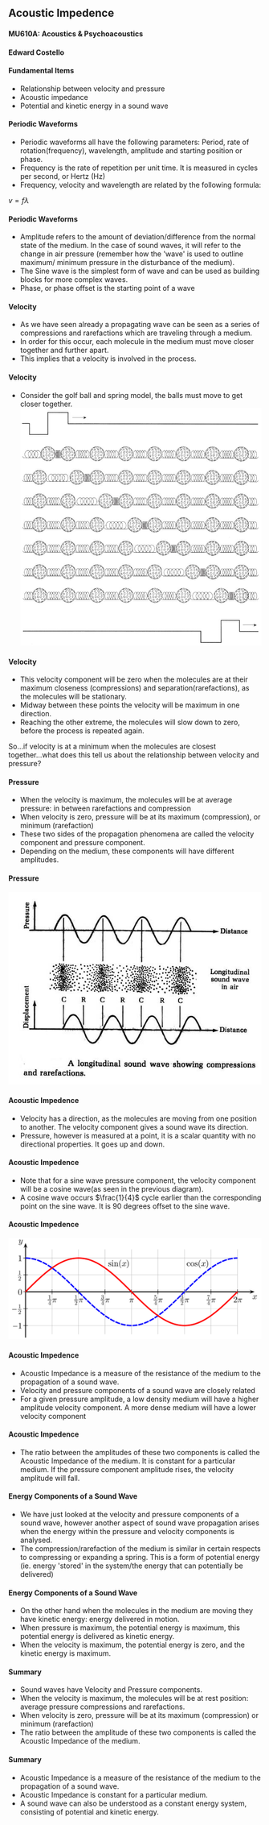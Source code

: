 ## Acoustic Impedence
#### MU610A: Acoustics & Psychoacoustics
#### Edward Costello



#### Fundamental Items

- Relationship between velocity and pressure
- Acoustic impedance
- Potential and kinetic energy in a sound wave



#### Periodic Waveforms

- Periodic waveforms all have the following parameters: Period, rate of rotation(frequency), wavelength, amplitude and starting position or phase.
- Frequency is the rate of repetition per unit time. It is measured in cycles per second, or Hertz (Hz)
- Frequency, velocity and wavelength are related by the following formula:

$v=f\lambda$



#### Periodic Waveforms
- Amplitude refers to the amount of deviation/difference from the normal state of the medium. In the case of sound waves, it will refer to the change in air pressure (remember how the 'wave' is used to outline maximum/ minimum pressure in the disturbance of the medium).
- The Sine wave is the simplest form of wave and can be used as building blocks for more complex waves. 
- Phase, or phase offset is the starting point of a wave



#### Velocity

- As we have seen already a propagating wave can be seen as a series of compressions and rarefactions which are traveling through a medium.
- In order for this occur, each molecule in the medium must move closer together and further apart.
- This implies that a velocity is involved in the process.



#### Velocity
- Consider the golf ball and spring model, the balls must move to get closer together.
<img src="./images/sound1_fig1.2.jpg"></img>



#### Velocity
- This velocity component will be zero when the molecules are at their maximum closeness (compressions) and separation(rarefactions), as the molecules will be stationary.
- Midway between these points the velocity will be maximum in one direction.
- Reaching the other extreme, the molecules will slow down to zero, before the process is repeated again.



So...if velocity is at a minimum when the molecules are closest together...what does this tell us about the relationship between velocity and pressure?



#### Pressure

- When the velocity is maximum, the molecules will be at average pressure: in between rarefactions and compression
- When velocity is zero, pressure will be at its maximum (compression), or minimum (rarefaction)
- These two sides of the propagation phenomena are called the velocity component and pressure component. 
- Depending on the medium, these components will have different amplitudes.



#### Pressure
<img src="./images/swave.jpg"></img>



#### Acoustic Impedence

- Velocity has a direction, as the molecules are moving from one position to another. The velocity component gives a sound wave its direction.
- Pressure, however is measured at a point, it is a scalar quantity with no directional properties. It goes up and down.



#### Acoustic Impedence

- Note that for a sine wave pressure component, the velocity component will be a cosine wave(as seen in the previous diagram).
- A cosine wave occurs $\frac{1}{4}$ cycle earlier than the corresponding point on the sine wave. It is 90 degrees offset to the sine wave.



#### Acoustic Impedence
<img src="./images/sincos.png"></img>



#### Acoustic Impedence

- Acoustic Impedance is a measure of the resistance of the medium to the propagation of a sound wave.
- Velocity and pressure components of a sound wave are closely related
- For a given pressure amplitude, a low density medium will have a higher amplitude velocity component. A more dense medium will have a lower velocity component



#### Acoustic Impedence
- The ratio between the amplitudes of these two components is called the Acoustic Impedance of the medium. It is constant for a particular medium. If the pressure component amplitude rises, the velocity amplitude will fall.



#### Energy Components of a Sound Wave

- We have just looked at the velocity and pressure components of a sound wave, however another aspect of sound wave propagation arises when the energy within the pressure and velocity components is analysed.
- The compression/rarefaction of the medium is similar in certain respects to compressing or expanding a spring. This is a form of potential energy (ie. energy 'stored' in the system/the energy that can potentially be delivered)



#### Energy Components of a Sound Wave
- On the other hand when the molecules in the medium are moving they have kinetic energy: energy delivered in motion.
- When pressure is maximum, the potential energy is maximum, this potential energy is delivered as kinetic energy.
- When the velocity is maximum, the potential energy is zero, and the kinetic energy is maximum.


#### Summary

- Sound waves have Velocity and Pressure components.
- When the velocity is maximum, the molecules will be at rest position: average pressure compressions and rarefactions.
- When velocity is zero, pressure will be at its maximum (compression) or minimum (rarefaction)
- The ratio between the amplitude of these two components is called the Acoustic Impedance of the medium.



#### Summary
- Acoustic Impedance is a measure of the resistance of the medium to the propagation of a sound wave.
- Acoustic Impedance is constant for a particular medium.
- A sound wave can also be understood as a constant energy system, consisting of potential and kinetic energy.